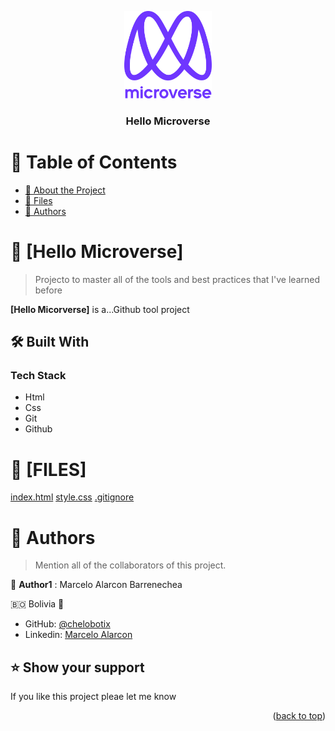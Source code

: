 <a name="readme-top"></a>

<div align="center">

  <img src="murple_logo.png" alt="logo" width="140"  height="auto" />
  <br/>

  <h3><b>Hello Microverse</b></h3>

</div>

<!-- TABLE OF CONTENTS -->

# 📗 Table of Contents

- [📖 About the Project](#about-project)
- [📁 Files](#files)
- [👥 Authors](#authors)

<!-- PROJECT DESCRIPTION -->

# 📖 [Hello Microverse] <a name="about-project"></a>

> Projecto to master all of the tools and best practices that I've learned before

**[Hello Micorverse]** is a...Github tool project

## 🛠 Built With <a name="built-with"></a>

### Tech Stack <a name="tech-stack"></a>

  <ul>
    <li>Html</li>
    <li>Css</li>
    <li>Git</li>
    <li>Github</li>
  </ul>

<!-- FILES -->

# 📁 [FILES] <a name="files"></a>

  [index.html](https://github.com/chelobotix/Hello-Micorverse/blob/feature_1/index.html)
  [style.css](https://github.com/chelobotix/Hello-Micorverse/blob/feature_1/style.css)
  [.gitignore](https://github.com/chelobotix/Hello-Micorverse/blob/feature_1/.gitignore)



<!-- AUTHORS -->

# 👥 Authors <a name="authors"></a>

> Mention all of the collaborators of this project.

👤 **Author1**
: Marcelo Alarcon Barrenechea

🇧🇴 Bolivia 💓
- GitHub: [@chelobotix](https://github.com/chelobotix)
- Linkedin: [Marcelo Alarcon](https://www.linkedin.com/in/marceloalarconb/)

<!-- SUPPORT -->

## ⭐️ Show your support <a name="support"></a>

If you like this project pleae let me know 

<p align="right">(<a href="#readme-top">back to top</a>)</p>

<!-- ACKNOWLEDGEMENTS -->
